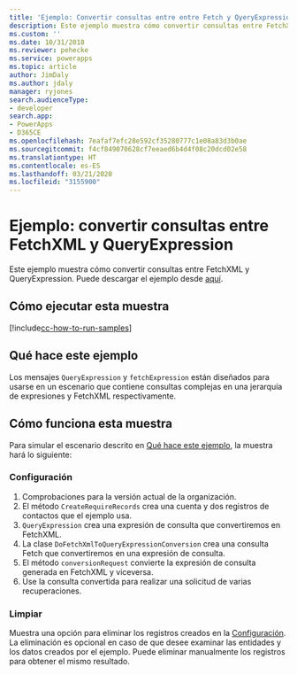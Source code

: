 ```yaml
---
title: 'Ejemplo: Convertir consultas entre entre Fetch y QyeryExpression (Common Data Service) | Microsoft Docs'
description: Este ejemplo muestra cómo convertir consultas entre FetchXML y QueryExpression
ms.custom: ''
ms.date: 10/31/2018
ms.reviewer: pehecke
ms.service: powerapps
ms.topic: article
author: JimDaly
ms.author: jdaly
manager: ryjones
search.audienceType:
- developer
search.app:
- PowerApps
- D365CE
ms.openlocfilehash: 7eafaf7efc28e592cf35280777c1e08a83d3b0ae
ms.sourcegitcommit: f4cf849070628cf7eeaed6b4d4f08c20dcd02e58
ms.translationtype: HT
ms.contentlocale: es-ES
ms.lasthandoff: 03/21/2020
ms.locfileid: "3155900"
---
```

# <a name="sample-convert-queries-between-fetchxml-and-queryexpression"></a>Ejemplo: convertir consultas entre FetchXML y QueryExpression

Este ejemplo muestra cómo convertir consultas entre FetchXML y QueryExpression. Puede descargar el ejemplo desde [aquí](https://github.com/Microsoft/PowerApps-Samples/tree/master/cds/orgsvc/C%23/Convertqueriesfetchqueryexpressions).

## <a name="how-to-run-this-sample"></a>Cómo ejecutar esta muestra

[!include[cc-how-to-run-samples](../../includes/cc-how-to-run-samples.md)]

## <a name="what-this-sample-does"></a>Qué hace este ejemplo

Los mensajes `QueryExpression` y `fetchExpression` están diseñados para usarse en un escenario que contiene consultas complejas en una jerarquía de expresiones y FetchXML respectivamente.

## <a name="how-this-sample-works"></a>Cómo funciona esta muestra

Para simular el escenario descrito en [Qué hace este ejemplo](#what-this-sample-does), la muestra hará lo siguiente:

### <a name="setup"></a>Configuración

1. Comprobaciones para la versión actual de la organización. 
1. El método `CreateRequireRecords` crea una cuenta y dos registros de contactos que el ejemplo usa.
1. `QueryExpression` crea una expresión de consulta que convertiremos en FetchXML.
1. La clase `DoFetchXmlToQueryExpressionConversion` crea una consulta Fetch que convertiremos en una expresión de consulta.
1. El método `conversionRequest` convierte la expresión de consulta generada en FetchXML y viceversa.
1. Use la consulta convertida para realizar una solicitud de varias recuperaciones. 

### <a name="clean-up"></a>Limpiar

Muestra una opción para eliminar los registros creados en la [Configuración](#setup). La eliminación es opcional en caso de que desee examinar las entidades y los datos creados por el ejemplo. Puede eliminar manualmente los registros para obtener el mismo resultado.
